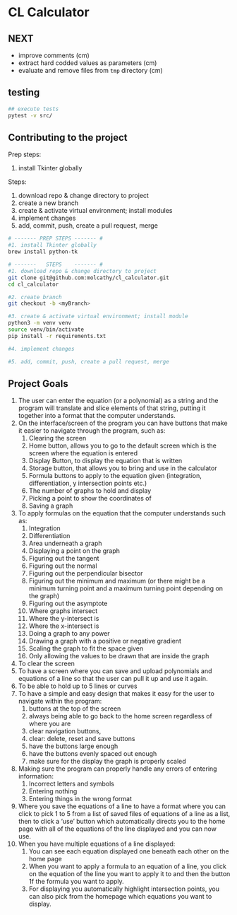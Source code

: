 # CL Calculator

## NEXT
* improve comments (cm)
* extract hard codded values as parameters (cm)
* evaluate and remove files from `tmp` directory (cm)

## testing
```sh
## execute tests
pytest -v src/
```

## Contributing to the project
Prep steps:
1. install Tkinter globally

Steps:
1. download repo & change directory to project
2. create a new branch
3. create & activate virtual environment; install modules
4. implement changes
5. add, commit, push, create a pull request, merge

```sh
# ------- PREP STEPS ------- #
#1. install Tkinter globally
brew install python-tk

# -------   STEPS    ------- #
#1. download repo & change directory to project
git clone git@github.com:molcathy/cl_calculator.git
cd cl_calculator

#2. create branch
git checkout -b <myBranch>

#3. create & activate virtual environment; install module
python3 -m venv venv
source venv/bin/activate
pip install -r requirements.txt

#4. implement changes

#5. add, commit, push, create a pull request, merge
```

## Project Goals
1.	The user can enter the equation (or a polynomial) as a string and the program will translate and slice elements of that string, putting it together into a format that the computer understands.
2.	On the interface/screen of the program you can have buttons that make it easier to navigate through the program, such as:
    1.	Clearing the screen
    2.	Home button, allows you to go to the default screen which is the screen where the equation is entered
    3.	Display Button, to display the equation that is written
    4.	Storage button, that allows you to bring and use in the calculator
    5.	Formula buttons to apply to the equation given (integration, differentiation, y intersection points etc.)
    6.	The number of graphs to hold and display
    7.	Picking a point to show the coordinates of
    8.	Saving a graph
3.	To apply formulas on the equation that the computer understands such as:
    1.	Integration
    2.	Differentiation
    3.	Area underneath a graph
    4.	Displaying a point on the graph
    5.	Figuring out the tangent
    6.	Figuring out the normal
    7.	Figuring out the perpendicular bisector
    8.	Figuring out the minimum and maximum (or there might be a minimum turning point and a maximum turning point depending on the graph)
    9.	Figuring out the asymptote
    10.	Where graphs intersect
    11.	Where the y-intersect is
    12.	Where the x-intersect is
    13.	Doing a graph to any power
    14.	Drawing a graph with a positive or negative gradient
    15.	Scaling the graph to fit the space given
    16.	Only allowing the values to be drawn that are inside the graph
4.	To clear the screen
5.	To have a screen where you can save and upload polynomials and equations of a line so that the user can pull it up and use it again.
6.	To be able to hold up to 5 lines or curves
7.	To have a simple and easy design that makes it easy for the user to navigate within the program:
    1.	buttons at the top of the screen
    2.	always being able to go back to the home screen regardless of where you are
    3.	clear navigation buttons,
    4.	clear: delete, reset and save buttons
    5.	have the buttons large enough
    6.	have the buttons evenly spaced out enough
    7.	make sure for the display the graph is properly scaled
8.	Making sure the program can properly handle any errors of entering information:
    1.	Incorrect letters and symbols
    2.	Entering nothing
    3.	Entering things in the wrong format
9.	Where you save the equations of a line to have a format where you can click to pick 1 to 5 from a list of saved files of equations of a line as a list, then to click a ‘use’ button which automatically directs you to the home page with all of the equations of the line displayed and you can now use.
10.	When you have multiple equations of a line displayed:
    1.	You can see each equation displayed one beneath each other on the home page
    2.	When you want to apply a formula to an equation of a line, you click on the equation of the line you want to apply it to and then the button 1f the formula you want to apply.
    3.	For displaying you automatically highlight intersection points, you can also pick from the homepage which equations you want to display.
